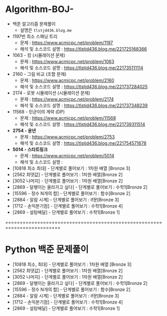 # Algorithm-BOJ-
- 백준 알고리즘 문제풀이
  <br/>
  - 설명은 ```tlstjd436.blog.me```
- 1197번 최소 스패닝 트리
  - 문제 : https://www.acmicpc.net/problem/1197
  - 해석 및 소스코드 설명 : https://tlstjd436.blog.me/221725168366
- 1063 - 킹 (시뮬레이션 문제)
  - 문제 : https://www.acmicpc.net/problem/1063
  - 해석 및 소스코드 설명 : https://tlstjd436.blog.me/221735111114
- 2160 - 그림 비교 (조합 문제)
  - 문제 : https://www.acmicpc.net/problem/2160
  - 해석 및 소스코드 설명 : https://tlstjd436.blog.me/221737284025
- 2174 - 로봇 시뮬레이션 (시뮬레이션 문제)
  - 문제 : https://www.acmicpc.net/problem/2174
  - 해석 및 소스코드 설명 : https://tlstjd436.blog.me/221737348239
- 11568 - 민균이의 계략 (DP)
  - 문제 : https://www.acmicpc.net/problem/11568
  - 해석 및 소스코드 설명 : https://tlstjd436.blog.me/221739311514
- <b>2754 - 윤년</b>
  - 문제 : https://www.acmicpc.net/problem/2753
  - 해석 및 소스코드 설명 : https://tlstjd436.blog.me/221754571678
- <b>5014 - 스타트링크</b>
  - 문제 : https://www.acmicpc.net/problem/5014
  - 해석 및 소스코드 설명 : 
- [10818 최소 최대] - 단계별로 풀어보기 : 1차원 배열 [Bronze 3]
- [2562 최댓값] - 단계별로 풀어보기 : 1차원 배열[Bronze 2]
- [3052 나머지] - 단계별로 풀어보기 : 1차원 배열[Bronze 2]
- [2869 - 달팽이는 올라가고 싶다] - 단계별로 풀어보기 : 수학1[Bronze 2]
- [15596 - 정수 N개의 합] - 단계별로 풀어보기 : 함수[Bronze 2]
- [2884 - 알람 시계] - 단계별로 풀어보기 : if문[Bronze 3]
- [1712 - 손익분기점] - 단계별로 풀어보기 : 수학1[Bronze 4]
- [2869 - 설탕배달] - 단계별로 풀어보기 : 수학1[Bronze 1]



=========================================================================



# Python 백준 문제풀이

- [10818 최소, 최대] - 단계별로 풀어보기 : 1차원 배열 [Bronze 3]
- [2562 최댓값] - 단계별로 풀어보기 : 1차원 배열[Bronze 2]
- [3052 나머지] - 단계별로 풀어보기 : 1차원 배열[Bronze 2]
- [2869 - 달팽이는 올라가고 싶다] - 단계별로 풀어보기 : 수학1[Bronze 2]
- [15596 - 정수 N개의 합] - 단계별로 풀어보기 : 함수[Bronze 2]
- [2884 - 알람 시계] - 단계별로 풀어보기 : if문[Bronze 3]
- [1712 - 손익분기점] - 단계별로 풀어보기 : 수학1[Bronze 4]
- [2869 - 설탕배달] - 단계별로 풀어보기 : 수학1[Bronze 1]

